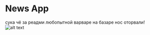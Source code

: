 # News App
сука чё за реадми 
любопытной варваре на базаре нос оторвали!
![alt text](https://img1.picmix.com/output/stamp/normal/8/5/3/8/1018358_80818.jpg)
